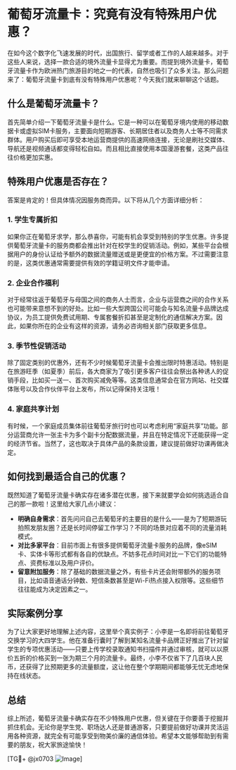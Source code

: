 # 葡萄牙流量卡：究竟有没有特殊用户优惠？

在如今这个数字化飞速发展的时代，出国旅行、留学或者工作的人越来越多。对于这些人来说，选择一款合适的境外流量卡显得尤为重要。而提到境外流量卡，葡萄牙流量卡作为欧洲热门旅游目的地之一的代表，自然也吸引了众多关注。那么问题来了：葡萄牙流量卡到底有没有特殊用户优惠呢？今天我们就来聊聊这个话题。

## 什么是葡萄牙流量卡？

首先简单介绍一下葡萄牙流量卡是什么。它是一种可以在葡萄牙境内使用的移动数据卡或虚拟SIM卡服务，主要面向短期游客、长期居住者以及商务人士等不同需求群体。用户购买后即可享受本地运营商提供的高速网络连接，无论是刷社交媒体、导航还是视频通话都变得轻松自如。而且相比直接使用本国漫游套餐，这类产品往往价格更加实惠。

## 特殊用户优惠是否存在？

答案是肯定的！但具体情况因服务商而异。以下将从几个方面详细分析：

### 1. **学生专属折扣**
如果你正在葡萄牙求学，那么恭喜你，可能有机会享受到特别的学生优惠。许多提供葡萄牙流量卡的服务商都会推出针对在校学生的促销活动。例如，某些平台会根据用户的身份认证给予额外的数据流量赠送或是更便宜的价格方案。不过需要注意的是，这类优惠通常需要提供有效的学籍证明文件才能申请。

### 2. **企业合作福利**
对于经常往返于葡萄牙与母国之间的商务人士而言，企业与运营商之间的合作关系也可能带来意想不到的好处。比如一些大型跨国公司可能会与知名流量卡品牌达成协议，为员工提供免费试用期、专属套餐折扣甚至是定制化的通信解决方案。因此，如果你所在的企业有这样的资源，请务必咨询相关部门获取更多信息。

### 3. **季节性促销活动**
除了固定类别的优惠外，还有不少时候葡萄牙流量卡会推出限时特惠活动。特别是在旅游旺季（如夏季）前后，各大商家为了吸引更多客户往往会祭出各种诱人的促销手段，比如买一送一、首次购买减免等等。这类信息通常会在官方网站、社交媒体账号以及合作伙伴平台上发布，所以记得保持关注哦！

### 4. **家庭共享计划**
有时候，一个家庭成员集体前往葡萄牙旅行时也可以考虑利用“家庭共享”功能。部分运营商允许一张主卡为多个副卡分配数据流量，并且在特定情况下还能获得一定的经济节省。当然了，这也取决于具体产品的条款设置，建议提前做好功课再做决定。

## 如何找到最适合自己的优惠？

既然知道了葡萄牙流量卡确实存在诸多潜在优惠，接下来就要学会如何挑选适合自己的那一款啦！这里给大家几点小建议：

- **明确自身需求**：首先问问自己去葡萄牙的主要目的是什么——是为了短期游玩拍照发朋友圈？还是长时间停留工作学习？不同的场景对应着不同的流量消耗模式。
- **对比多家平台**：目前市面上有很多提供葡萄牙流量卡服务的品牌，像eSIM卡、实体卡等形式都有各自的优缺点。不妨多花点时间对比一下它们的功能特点、资费标准以及用户评价。
- **留意附加服务**：除了基础的数据流量之外，有些卡片还会附带额外的服务项目，比如语音通话分钟数、短信条数甚至是Wi-Fi热点接入权限等。这些细节往往能成为决定因素之一。

## 实际案例分享

为了让大家更好地理解上述内容，这里举个真实例子：小李是一名即将前往葡萄牙交换学习的大四学生。他在准备行囊时了解到某知名流量卡品牌正好推出了针对留学生的专项优惠活动——只要上传学校录取通知书扫描件并通过审核，就可以以原价五折的价格买到一张为期三个月的流量卡。最终，小李不仅省下了几百块人民币，还获得了比预期更多的流量额度，这让他在整个学期期间都能够无忧无虑地保持在线状态。

## 总结

综上所述，葡萄牙流量卡确实存在不少特殊用户优惠，但关键在于你要善于挖掘并抓住机会。无论你是学生党、职场达人还是普通游客，只要提前做好功课并灵活运用各种资源，就完全有可能享受到物美价廉的通信体验。希望本文能够帮助到有需要的朋友，祝大家旅途愉快！

[TG💪+ @jx0703 ![Image](https://github.com/user-attachments/assets/dbca1d08-cadb-493c-b0ec-ad6f7a83f270)]
